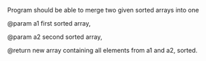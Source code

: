 Program should be able to merge two given sorted arrays into one

@param a1 first sorted array,

@param a2 second sorted array,

@return new array containing all elements from a1 and a2, sorted.
